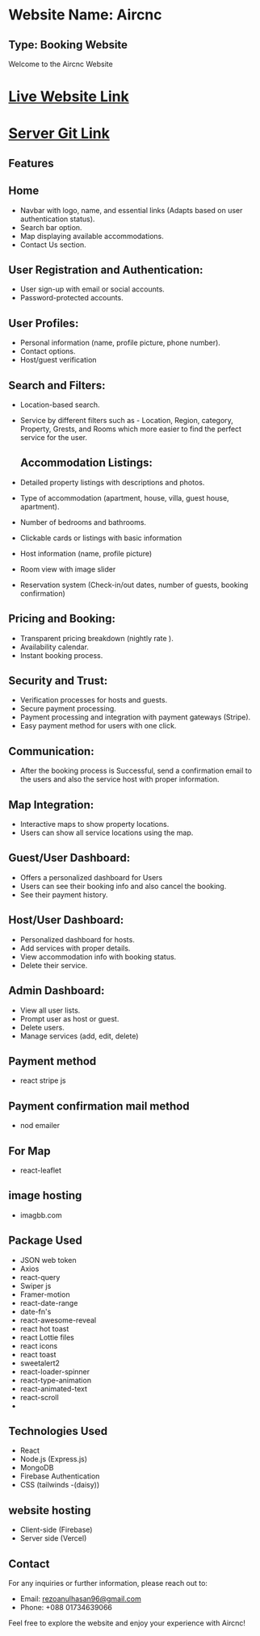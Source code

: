 # Website Name: Aircnc
## Type: Booking Website
Welcome to the  Aircnc  Website

# [Live Website Link](https://aircnc-965be.firebaseapp.com/)
# [Server Git Link ](https://github.com/RezoanulHasan/aircnc-server)



## Features


## Home

- Navbar with logo, name, and essential links (Adapts based on user authentication status).
- Search bar option.
- Map displaying available accommodations.
- Contact Us section.

## User Registration and Authentication:
- User sign-up with email or social  accounts.
- Password-protected accounts.
  
 ## User Profiles:
- Personal information (name, profile picture, phone number).
- Contact options.
- Host/guest verification
  
 ## Search and Filters:
- Location-based search.
- Service by different filters such as - Location, Region, category, Property, Grests, and Rooms  which more easier to find the perfect service for the user.

  ## Accommodation Listings:
- Detailed property listings with descriptions and photos.
- Type of accommodation (apartment, house, villa, guest house, apartment).
- Number of bedrooms and  bathrooms.
- Clickable cards or listings with basic information
- Host information (name, profile picture)
- Room view with image slider
- Reservation system (Check-in/out dates, number of guests, booking confirmation)
  
 ## Pricing and Booking:
- Transparent pricing breakdown (nightly rate ).
- Availability calendar.
- Instant booking  process.

## Security and Trust:
- Verification processes for hosts and guests.
- Secure payment processing.
- Payment processing and integration with payment gateways (Stripe).
- Easy payment method  for users with one click.

 ##  Communication:
-  After the booking process is Successful, send a  confirmation email to the users and also the service host with proper information.

 ## Map Integration:
- Interactive maps to show property locations.
- Users can show all service locations using the map.

 ## Guest/User Dashboard:
- Offers a personalized dashboard for Users
- Users can see their booking info and also cancel the booking.
- See their payment history.

 ## Host/User Dashboard:

- Personalized dashboard for hosts.
- Add services with proper details.
- View accommodation info with booking status.
- Delete their service.
 ## Admin Dashboard:

- View all user lists.
- Prompt user as host or guest.
- Delete users.
- Manage services (add, edit, delete)

## Payment method
- react stripe js

 ## Payment confirmation mail method
  - nod emailer


 ## For Map
- react-leaflet

 ## image hosting
- imagbb.com

## Package Used
- JSON web token
- Axios
- react-query
- Swiper js
- Framer-motion
- react-date-range
- date-fn's
- react-awesome-reveal
- react hot toast
- react Lottie files
- react icons
- react toast
- sweetalert2
- react-loader-spinner
- react-type-animation
- react-animated-text 
- react-scroll
- 
## Technologies Used
- React
- Node.js (Express.js)
- MongoDB
- Firebase Authentication
- CSS (tailwinds -(daisy))


 ## website hosting
 - Client-side (Firebase)
 - Server side (Vercel)

## Contact
For any inquiries or further information, please reach out to:

-  Email:  rezoanulhasan96@gmail.com
-  Phone: +088 01734639066

Feel free to explore the website and enjoy your experience with  Aircnc!
